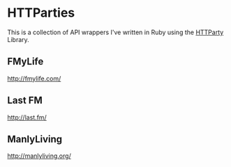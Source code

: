# HTTParties

This is a collection of API wrappers I've written in Ruby using the [HTTParty][] Library.

[HTTParty]: http://httparty.rubyforge.org/

## FMyLife

<http://fmylife.com/>

## Last FM

<http://last.fm/>

## ManlyLiving

<http://manlyliving.org/>

